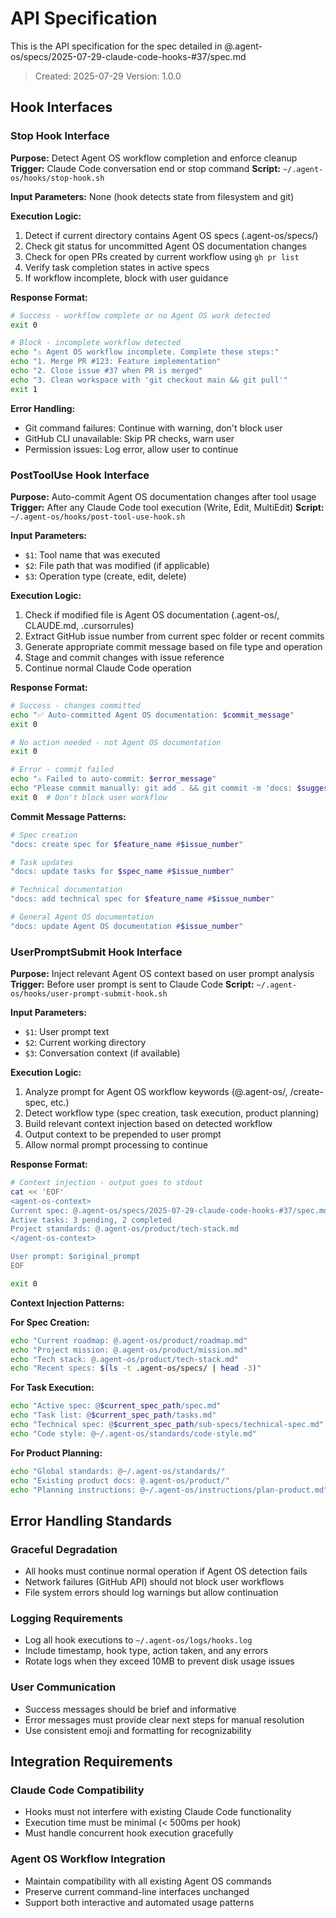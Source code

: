# API Specification

This is the API specification for the spec detailed in @.agent-os/specs/2025-07-29-claude-code-hooks-#37/spec.md

> Created: 2025-07-29
> Version: 1.0.0

## Hook Interfaces

### Stop Hook Interface

**Purpose:** Detect Agent OS workflow completion and enforce cleanup
**Trigger:** Claude Code conversation end or stop command
**Script:** `~/.agent-os/hooks/stop-hook.sh`

**Input Parameters:** None (hook detects state from filesystem and git)

**Execution Logic:**
1. Detect if current directory contains Agent OS specs (.agent-os/specs/)
2. Check git status for uncommitted Agent OS documentation changes
3. Check for open PRs created by current workflow using `gh pr list`
4. Verify task completion states in active specs
5. If workflow incomplete, block with user guidance

**Response Format:**
```bash
# Success - workflow complete or no Agent OS work detected
exit 0

# Block - incomplete workflow detected  
echo "⚠️ Agent OS workflow incomplete. Complete these steps:"
echo "1. Merge PR #123: Feature implementation"
echo "2. Close issue #37 when PR is merged"
echo "3. Clean workspace with 'git checkout main && git pull'"
exit 1
```

**Error Handling:**
- Git command failures: Continue with warning, don't block user
- GitHub CLI unavailable: Skip PR checks, warn user
- Permission issues: Log error, allow user to continue

### PostToolUse Hook Interface

**Purpose:** Auto-commit Agent OS documentation changes after tool usage
**Trigger:** After any Claude Code tool execution (Write, Edit, MultiEdit)
**Script:** `~/.agent-os/hooks/post-tool-use-hook.sh`

**Input Parameters:**
- `$1`: Tool name that was executed
- `$2`: File path that was modified (if applicable)
- `$3`: Operation type (create, edit, delete)

**Execution Logic:**
1. Check if modified file is Agent OS documentation (.agent-os/, CLAUDE.md, .cursorrules)
2. Extract GitHub issue number from current spec folder or recent commits
3. Generate appropriate commit message based on file type and operation
4. Stage and commit changes with issue reference
5. Continue normal Claude Code operation

**Response Format:**
```bash
# Success - changes committed
echo "✅ Auto-committed Agent OS documentation: $commit_message"
exit 0

# No action needed - not Agent OS documentation
exit 0

# Error - commit failed
echo "⚠️ Failed to auto-commit: $error_message"
echo "Please commit manually: git add . && git commit -m 'docs: $suggested_message'"
exit 0  # Don't block user workflow
```

**Commit Message Patterns:**
```bash
# Spec creation
"docs: create spec for $feature_name #$issue_number"

# Task updates  
"docs: update tasks for $spec_name #$issue_number"

# Technical documentation
"docs: add technical spec for $feature_name #$issue_number"

# General Agent OS documentation
"docs: update Agent OS documentation #$issue_number"
```

### UserPromptSubmit Hook Interface

**Purpose:** Inject relevant Agent OS context based on user prompt analysis
**Trigger:** Before user prompt is sent to Claude Code
**Script:** `~/.agent-os/hooks/user-prompt-submit-hook.sh` 

**Input Parameters:**
- `$1`: User prompt text
- `$2`: Current working directory
- `$3`: Conversation context (if available)

**Execution Logic:**
1. Analyze prompt for Agent OS workflow keywords (@.agent-os/, /create-spec, etc.)
2. Detect workflow type (spec creation, task execution, product planning)
3. Build relevant context injection based on detected workflow
4. Output context to be prepended to user prompt
5. Allow normal prompt processing to continue

**Response Format:**
```bash
# Context injection - output goes to stdout
cat << 'EOF'
<agent-os-context>
Current spec: @.agent-os/specs/2025-07-29-claude-code-hooks-#37/spec.md
Active tasks: 3 pending, 2 completed
Project standards: @.agent-os/product/tech-stack.md
</agent-os-context>

User prompt: $original_prompt
EOF

exit 0
```

**Context Injection Patterns:**

**For Spec Creation:**
```bash
echo "Current roadmap: @.agent-os/product/roadmap.md"
echo "Project mission: @.agent-os/product/mission.md"  
echo "Tech stack: @.agent-os/product/tech-stack.md"
echo "Recent specs: $(ls -t .agent-os/specs/ | head -3)"
```

**For Task Execution:**
```bash
echo "Active spec: @$current_spec_path/spec.md"
echo "Task list: @$current_spec_path/tasks.md"
echo "Technical spec: @$current_spec_path/sub-specs/technical-spec.md"
echo "Code style: @~/.agent-os/standards/code-style.md"
```

**For Product Planning:**
```bash
echo "Global standards: @~/.agent-os/standards/"
echo "Existing product docs: @.agent-os/product/"
echo "Planning instructions: @~/.agent-os/instructions/plan-product.md"
```

## Error Handling Standards

### Graceful Degradation
- All hooks must continue normal operation if Agent OS detection fails
- Network failures (GitHub API) should not block user workflows  
- File system errors should log warnings but allow continuation

### Logging Requirements
- Log all hook executions to `~/.agent-os/logs/hooks.log`
- Include timestamp, hook type, action taken, and any errors
- Rotate logs when they exceed 10MB to prevent disk usage issues

### User Communication
- Success messages should be brief and informative
- Error messages must provide clear next steps for manual resolution
- Use consistent emoji and formatting for recognizability

## Integration Requirements

### Claude Code Compatibility
- Hooks must not interfere with existing Claude Code functionality
- Execution time must be minimal (< 500ms per hook)
- Must handle concurrent hook execution gracefully

### Agent OS Workflow Integration
- Maintain compatibility with all existing Agent OS commands
- Preserve current command-line interfaces unchanged
- Support both interactive and automated usage patterns